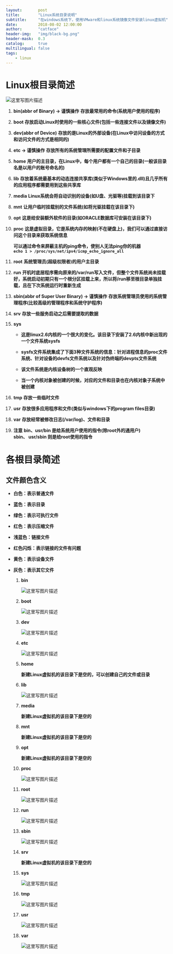 ```yaml
---
layout:       post
title:        "Linux系统目录说明"
subtitle:     "在windows系统下，使用VMware和linux系统镜像文件安装linux虚拟机"
date:         2018-08-02 12:00:00
author:       "catface"
header-img:   "img/black-bg.png"
header-mask:  0.3
catalog:      true
multilingual: false
tags:
    - linux
---
```


# Linux根目录简述

![这里写图片描述](https://imgconvert.csdnimg.cn/aHR0cDovL2ltZy5ibG9nLmNzZG4ubmV0LzIwMTcwODMxMjA0MTU5ODc0)

1. **bin(abbr of Binary) -> 谨慎操作**
	**存放最常用的命令(系统用户使用的程序)**

2. **boot**
**存放启动Linux时使用的一些核心文件(包括一些连接文件以及镜像文件)**

3. **dev(abbr of Device)**
**存放的是Linux的外部设备(在Linux中访问设备的方式和访问文件的方式是相同的)**

4. **etc -> 谨慎操作**
**存放所有的系统管理所需要的配置文件和子目录**

5. **home**
**用户的主目录，在Linux中，每个用户都有一个自己的目录(一般该目录名是以用户的账号命名的)**

6. **lib**
**存放着系统最基本的动态连接共享库(类似于Windows里的.dll)且几乎所有的应用程序都需要用到这些共享库**

7. **media**
**Linux系统会将自动识别的设备(如U盘、光驱等)挂载到该目录下**

8. **mnt**
**让用户临时挂载别的文件系统(如将光驱挂载在该目录下)**

9. **opt**
**这是给安装额外软件的目录(如ORACLE数据库可安装在该目录下)**

10. **proc**
**这是虚拟目录，它是系统内存的映射(不在硬盘上)，我们可以通过直接访问这个目录来获取系统信息**

	**可以通过命令来屏蔽主机的ping命令，使别人无法ping你的机器**
	**<br>`echo 1 > /proc/sys/net/ipv4/icmp_echo_ignore_all`**

11. **root**
**系统管理员(超级权限者)的用户主目录**

12. **run**
**开机时底层程序需向原来的/var/run写入文件，但整个文件系统尚未挂载好，系统启动初期只有一个根分区挂载上来，所以将/run移至根目录单独挂载，且在下次系统运行时重新生成**

13. **sbin(abbr of Super User Binary) -> 谨慎操作**
**存放系统管理员使用的系统管理程序(比较高级的管理程序和系统守护程序)**

14. **srv**
**存放一些服务启动之后需要提取的数据**

15. **sys**

	- **这是linux2.6内核的一个很大的变化。该目录下安装了2.6内核中新出现的一个文件系统sysfs** 
	
	- **sysfs文件系统集成了下面3种文件系统的信息：针对进程信息的proc文件系统、针对设备的devfs文件系统以及针对伪终端的devpts文件系统**
	
	- **该文件系统是内核设备树的一个直观反映**
	
	- **当一个内核对象被创建的时候，对应的文件和目录也在内核对象子系统中被创建**

16. **tmp**
**存放一些临时文件**

17. **usr**
**存放很多应用程序和文件(类似与windows下的program files目录)**

18. **var**
**存放经常被修改日志(/var/log)、文件和目录**

19. **注意**
**bin、usr/bin 是给系统用户使用的指令(除root外的通用户)**
**<br>sbin、 usr/sbin 则是给root使用的指令**

# 各根目录简述

## 文件颜色含义

- **白色：表示普通文件**

- **蓝色：表示目录**

- **绿色：表示可执行文件**

- **红色：表示压缩文件**

- **浅蓝色：链接文件**

- **红色闪烁：表示链接的文件有问题**

- **黄色：表示设备文件**

- **灰色：表示其它文件**

    1. **bin**
    
        ![这里写图片描述](https://imgconvert.csdnimg.cn/aHR0cDovL2ltZy5ibG9nLmNzZG4ubmV0LzIwMTcwODMxMjE0NTEyODcy)

    2. **boot**
    
        ![这里写图片描述](https://imgconvert.csdnimg.cn/aHR0cDovL2ltZy5ibG9nLmNzZG4ubmV0LzIwMTcwODMxMjE0NzAzNDIz)
    
    3. **dev**
    
        ![这里写图片描述](https://imgconvert.csdnimg.cn/aHR0cDovL2ltZy5ibG9nLmNzZG4ubmV0LzIwMTcwODMxMjE1MzQzNDA1)
    
    4. **etc**
    
        ![这里写图片描述](https://imgconvert.csdnimg.cn/aHR0cDovL2ltZy5ibG9nLmNzZG4ubmV0LzIwMTcwODMxMjE1OTA1NTUw)
    
    5. **home**
    
        **新建Linux虚拟机的该目录下是空的，可以创建自己的文件或目录**
    
    6. **lib**
    
        ![这里写图片描述](https://imgconvert.csdnimg.cn/aHR0cDovL2ltZy5ibG9nLmNzZG4ubmV0LzIwMTcwODMxMjIwMzIzMzA5)
    
    7. **media**
    
        **新建Linux虚拟机的该目录下是空的**
    
    8. **mnt**
    
        **新建Linux虚拟机的该目录下是空的**
    
    9. **opt**
    
        **新建Linux虚拟机的该目录下是空的**
    
    10. **proc**
    
        ![这里写图片描述](https://imgconvert.csdnimg.cn/aHR0cDovL2ltZy5ibG9nLmNzZG4ubmV0LzIwMTcwODMxMjIwNTQzODc1)
    
    11. **root**
    
        ![这里写图片描述](https://imgconvert.csdnimg.cn/aHR0cDovL2ltZy5ibG9nLmNzZG4ubmV0LzIwMTcwODMxMjIwNzMwOTMw)
    
    12. **run**
    
        ![这里写图片描述](https://imgconvert.csdnimg.cn/aHR0cDovL2ltZy5ibG9nLmNzZG4ubmV0LzIwMTcwODMxMjIwODE5NTQ5)
    
    13. **sbin**
    
        ![这里写图片描述](https://imgconvert.csdnimg.cn/aHR0cDovL2ltZy5ibG9nLmNzZG4ubmV0LzIwMTcwODMxMjIxNDE3MjQ2)
    
    14. **srv**
    
        **新建Linux虚拟机的该目录下是空的**
    
    15. **sys**
        
        ![这里写图片描述](https://imgconvert.csdnimg.cn/aHR0cDovL2ltZy5ibG9nLmNzZG4ubmV0LzIwMTcwODMxMjIxNzA3MDQx)
    
    16. **tmp**
    
        ![这里写图片描述](https://imgconvert.csdnimg.cn/aHR0cDovL2ltZy5ibG9nLmNzZG4ubmV0LzIwMTcwODMxMjIxNzQ4ODc3)
        
    17. **usr**
    
        ![这里写图片描述](https://imgconvert.csdnimg.cn/aHR0cDovL2ltZy5ibG9nLmNzZG4ubmV0LzIwMTcwODMxMjIxODA5MDc2)
        
    18. **var**
    
        ![这里写图片描述](https://imgconvert.csdnimg.cn/aHR0cDovL2ltZy5ibG9nLmNzZG4ubmV0LzIwMTcwODMxMjIxODI2MTgz)

	